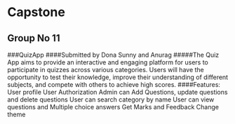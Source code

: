 # Capstone
## Group No 11
###QuizApp
####Submitted by Dona Sunny and Anurag
#####The Quiz App aims to provide an interactive and engaging platform for users to participate in quizzes across various categories. Users will have the opportunity to test their knowledge, improve their understanding of different subjects, and compete with others to achieve high scores.
####Features: User profile
User Authorization
Admin can Add Questions, update questions and delete questions
User can search category by name
User can view questions and Multiple choice answers
Get Marks and Feedback
Change theme
